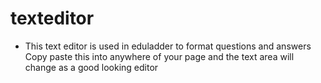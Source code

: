 # texteditor
* This text editor is used in eduladder to format questions and answers
Copy paste this into anywhere of your page and the text area will change as a good looking editor

<script src="#path(This is where you keep your editor)/nicEdit-latest.js" type="text/javascript"></script>
<script type="text/javascript">bkLib.onDomLoaded(nicEditors.allTextAreas);</script>
						
